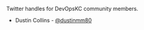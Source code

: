Twitter handles for DevOpsKC community members.

* Dustin Collins - [@dustinmm80](https://twitter.com/dustinmm80)
